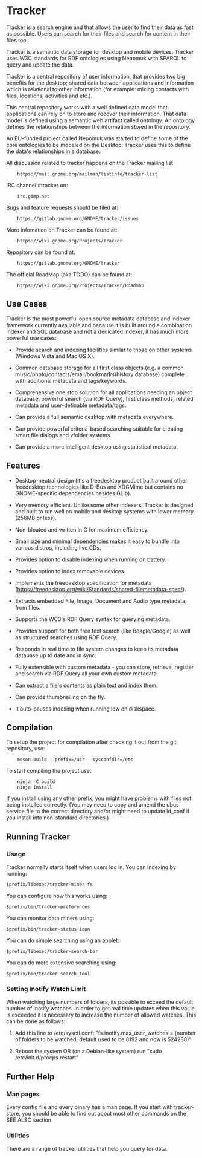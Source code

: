 # Tracker

Tracker is a search engine and that allows the user to find their
data as fast as possible. Users can search for their files and
search for content in their files too.  

Tracker is a semantic data storage for desktop and mobile devices.
Tracker uses W3C standards for RDF ontologies using Nepomuk with
SPARQL to query and update the data.

Tracker is a central repository of user information, that provides
two big benefits for the desktop; shared data between applications
and information which is relational to other information (for
example: mixing contacts with files, locations, activities and
etc.).

This central repository works with a well defined data model that
applications can rely on to store and recover their information.
That data model is defined using a semantic web artifact called
ontology. An ontology defines the relationships between the
information stored in the repository.

An EU-funded project called Nepomuk was started to define some of
the core ontologies to be modeled on the Desktop. Tracker uses this
to define the data's relationships in a database.

All discussion related to tracker happens on the Tracker
mailing list

        https://mail.gnome.org/mailman/listinfo/tracker-list

IRC channel #tracker on:

        irc.gimp.net

Bugs and feature requests should be filed at:

        https://gitlab.gnome.org/GNOME/tracker/issues

More infomation on Tracker can be found at:

        https://wiki.gnome.org/Projects/Tracker

Repository can be found at:

        https://gitlab.gnome.org/GNOME/tracker

The official RoadMap (aka TODO) can be found at:

        https://wiki.gnome.org/Projects/Tracker/Roadmap


## Use Cases

Tracker is the most powerful open source metadata database and
indexer framework currently available and because it is built
around a combination indexer and SQL database and not a
dedicated indexer, it has much more powerful use cases:

  * Provide search and indexing facilities similar to those on
  other systems (Windows Vista and Mac OS X).

  * Common database storage for all first class objects (e.g. a
  common music/photo/contacts/email/bookmarks/history database)
  complete with additional metadata and tags/keywords.

  * Comprehensive one stop solution for all applications needing
  an object database, powerful search (via RDF Query), first class
  methods, related metadata and user-definable metadata/tags.

  * Can provide a full semantic desktop with metadata everywhere.

  * Can provide powerful criteria-based searching suitable for
  creating smart file dialogs and vfolder systems.

  * Can provide a more intelligent desktop using statistical
  metadata.

## Features

  * Desktop-neutral design (it's a freedesktop product built
  around other freedesktop technologies like D-Bus and XDGMime
  but contains no GNOME-specific dependencies besides GLib).

  * Very memory efficient. Unlike some other indexers, Tracker is
  designed and built to run well on mobile and desktop systems with
  lower memory (256MB or less).

  * Non-bloated and written in C for maximum efficiency.

  * Small size and minimal dependencies makes it easy to bundle
  into various distros, including live CDs.

  * Provides option to disable indexing when running on battery.

  * Provides option to index removable devices.

  * Implements the freedesktop specification for metadata
  (https://freedesktop.org/wiki/Standards/shared-filemetadata-spec/).

  * Extracts embedded File, Image, Document and Audio type
  metadata from files.

  * Supports the WC3's RDF Query syntax for querying metadata.

  * Provides support for both free text search (like Beagle/Google)
  as well as structured searches using RDF Query.

  * Responds in real time to file system changes to keep its
  metadata database up to date and in sync.

  * Fully extensible with custom metadata - you can store,
  retrieve, register and search via RDF Query all your own custom
  metadata.

  * Can extract a file's contents as plain text and index them.

  * Can provide thumbnailing on the fly.

  * It auto-pauses indexing when running low on diskspace.

## Compilation

To setup the project for compilation after checking it out from
the git repository, use:

        meson build --prefix=/usr --sysconfdir=/etc

To start compiling the project use:

        ninja -C build
        ninja install

If you install using any other prefix, you might have problems
with files not being installed correctly. (You may need to copy
and amend the dbus service file to the correct directory and/or
might need to update ld_conf if you install into non-standard
directories.)

## Running Tracker

### Usage

Tracker normally starts itself when users log in. You can indexing by running:

    $prefix/libexec/tracker-miner-fs

You can configure how this works using:

    $prefix/bin/tracker-preferences

You can monitor data miners using:

    $prefix/bin/tracker-status-icon

You can do simple searching using an applet:

    $prefix/libexec/tracker-search-bar

You can do more extensive searching using:

    $prefix/bin/tracker-search-tool

### Setting Inotify Watch Limit

When watching large numbers of folders, its possible to exceed
the default number of inotify watches. In order to get real time
updates when this value is exceeded it is necessary to increase
the number of allowed watches. This can be done as follows:

  1. Add this line to /etc/sysctl.conf:
     "fs.inotify.max_user_watches = (number of folders to be
      watched; default used to be 8192 and now is 524288)"

  2. Reboot the system OR (on a Debian-like system) run
     "sudo /etc/init.d/procps restart"

## Further Help

### Man pages

Every config file and every binary has a man page. If you start with
tracker-store, you should be able to find out about most other
commands on the SEE ALSO section.

### Utilities

There are a range of tracker utilities that help you query for data.

